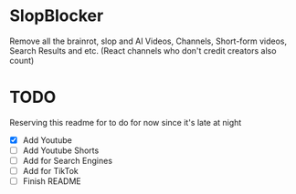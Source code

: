 # SlopBlocker

Remove all the brainrot, slop and AI Videos, Channels, Short-form videos, Search Results and etc. (React channels who don't credit creators also count)
# TODO
Reserving this readme for to do for now since it's late at night

- [X] Add Youtube
- [ ] Add Youtube Shorts
- [ ] Add for Search Engines
- [ ] Add for TikTok
- [ ] Finish README